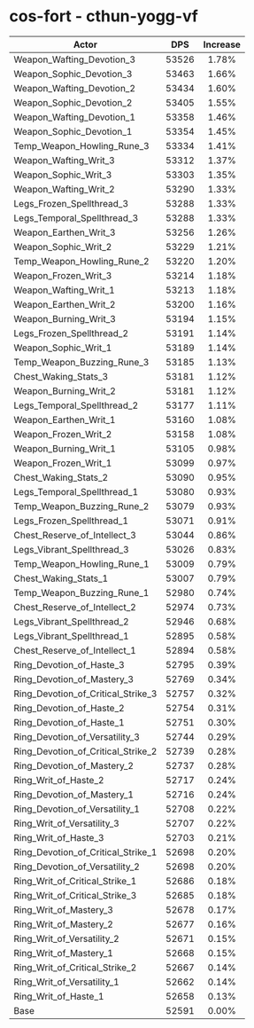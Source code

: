 # cos-fort - cthun-yogg-vf
| Actor | DPS | Increase |
|---|:---:|:---:|
|Weapon_Wafting_Devotion_3|53526|1.78%|
|Weapon_Sophic_Devotion_3|53463|1.66%|
|Weapon_Wafting_Devotion_2|53434|1.60%|
|Weapon_Sophic_Devotion_2|53405|1.55%|
|Weapon_Wafting_Devotion_1|53358|1.46%|
|Weapon_Sophic_Devotion_1|53354|1.45%|
|Temp_Weapon_Howling_Rune_3|53334|1.41%|
|Weapon_Wafting_Writ_3|53312|1.37%|
|Weapon_Sophic_Writ_3|53303|1.35%|
|Weapon_Wafting_Writ_2|53290|1.33%|
|Legs_Frozen_Spellthread_3|53288|1.33%|
|Legs_Temporal_Spellthread_3|53288|1.33%|
|Weapon_Earthen_Writ_3|53256|1.26%|
|Weapon_Sophic_Writ_2|53229|1.21%|
|Temp_Weapon_Howling_Rune_2|53220|1.20%|
|Weapon_Frozen_Writ_3|53214|1.18%|
|Weapon_Wafting_Writ_1|53213|1.18%|
|Weapon_Earthen_Writ_2|53200|1.16%|
|Weapon_Burning_Writ_3|53194|1.15%|
|Legs_Frozen_Spellthread_2|53191|1.14%|
|Weapon_Sophic_Writ_1|53189|1.14%|
|Temp_Weapon_Buzzing_Rune_3|53185|1.13%|
|Chest_Waking_Stats_3|53181|1.12%|
|Weapon_Burning_Writ_2|53181|1.12%|
|Legs_Temporal_Spellthread_2|53177|1.11%|
|Weapon_Earthen_Writ_1|53160|1.08%|
|Weapon_Frozen_Writ_2|53158|1.08%|
|Weapon_Burning_Writ_1|53105|0.98%|
|Weapon_Frozen_Writ_1|53099|0.97%|
|Chest_Waking_Stats_2|53090|0.95%|
|Legs_Temporal_Spellthread_1|53080|0.93%|
|Temp_Weapon_Buzzing_Rune_2|53079|0.93%|
|Legs_Frozen_Spellthread_1|53071|0.91%|
|Chest_Reserve_of_Intellect_3|53044|0.86%|
|Legs_Vibrant_Spellthread_3|53026|0.83%|
|Temp_Weapon_Howling_Rune_1|53009|0.79%|
|Chest_Waking_Stats_1|53007|0.79%|
|Temp_Weapon_Buzzing_Rune_1|52980|0.74%|
|Chest_Reserve_of_Intellect_2|52974|0.73%|
|Legs_Vibrant_Spellthread_2|52946|0.68%|
|Legs_Vibrant_Spellthread_1|52895|0.58%|
|Chest_Reserve_of_Intellect_1|52894|0.58%|
|Ring_Devotion_of_Haste_3|52795|0.39%|
|Ring_Devotion_of_Mastery_3|52769|0.34%|
|Ring_Devotion_of_Critical_Strike_3|52757|0.32%|
|Ring_Devotion_of_Haste_2|52754|0.31%|
|Ring_Devotion_of_Haste_1|52751|0.30%|
|Ring_Devotion_of_Versatility_3|52744|0.29%|
|Ring_Devotion_of_Critical_Strike_2|52739|0.28%|
|Ring_Devotion_of_Mastery_2|52737|0.28%|
|Ring_Writ_of_Haste_2|52717|0.24%|
|Ring_Devotion_of_Mastery_1|52716|0.24%|
|Ring_Devotion_of_Versatility_1|52708|0.22%|
|Ring_Writ_of_Versatility_3|52707|0.22%|
|Ring_Writ_of_Haste_3|52703|0.21%|
|Ring_Devotion_of_Critical_Strike_1|52698|0.20%|
|Ring_Devotion_of_Versatility_2|52698|0.20%|
|Ring_Writ_of_Critical_Strike_1|52686|0.18%|
|Ring_Writ_of_Critical_Strike_3|52685|0.18%|
|Ring_Writ_of_Mastery_3|52678|0.17%|
|Ring_Writ_of_Mastery_2|52677|0.16%|
|Ring_Writ_of_Versatility_2|52671|0.15%|
|Ring_Writ_of_Mastery_1|52668|0.15%|
|Ring_Writ_of_Critical_Strike_2|52667|0.14%|
|Ring_Writ_of_Versatility_1|52662|0.14%|
|Ring_Writ_of_Haste_1|52658|0.13%|
|Base|52591|0.00%|
